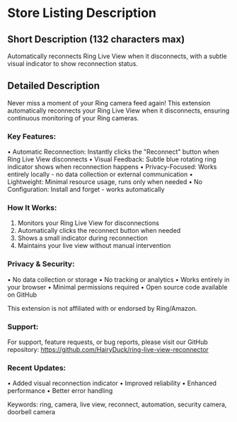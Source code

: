 # Store Listing Description

## Short Description (132 characters max)
Automatically reconnects Ring Live View when it disconnects, with a subtle visual indicator to show reconnection status.

## Detailed Description

Never miss a moment of your Ring camera feed again! This extension automatically reconnects your Ring Live View when it disconnects, ensuring continuous monitoring of your Ring cameras.

### Key Features:
• Automatic Reconnection: Instantly clicks the "Reconnect" button when Ring Live View disconnects
• Visual Feedback: Subtle blue rotating ring indicator shows when reconnection happens
• Privacy-Focused: Works entirely locally - no data collection or external communication
• Lightweight: Minimal resource usage, runs only when needed
• No Configuration: Install and forget - works automatically

### How It Works:
1. Monitors your Ring Live View for disconnections
2. Automatically clicks the reconnect button when needed
3. Shows a small indicator during reconnection
4. Maintains your live view without manual intervention

### Privacy & Security:
• No data collection or storage
• No tracking or analytics
• Works entirely in your browser
• Minimal permissions required
• Open source code available on GitHub

This extension is not affiliated with or endorsed by Ring/Amazon.

### Support:
For support, feature requests, or bug reports, please visit our GitHub repository:
https://github.com/HairyDuck/ring-live-view-reconnector

### Recent Updates:
• Added visual reconnection indicator
• Improved reliability
• Enhanced performance
• Better error handling

Keywords: ring, camera, live view, reconnect, automation, security camera, doorbell camera 
